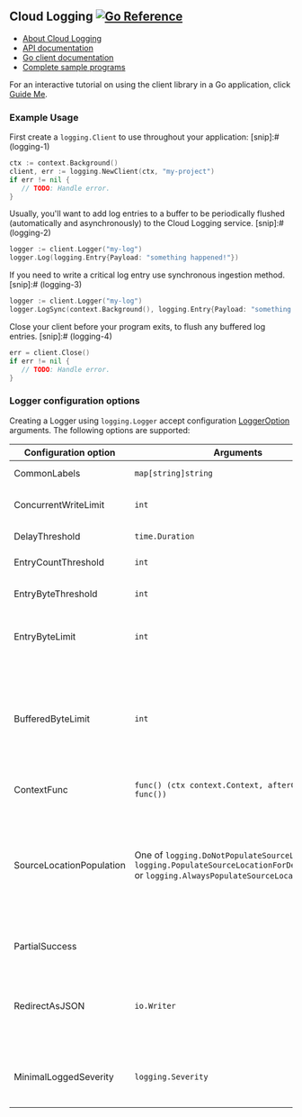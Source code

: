 ## Cloud Logging [![Go Reference](https://pkg.go.dev/badge/cloud.google.com/go/logging.svg)](https://pkg.go.dev/cloud.google.com/go/logging)

- [About Cloud Logging](https://cloud.google.com/logging/)
- [API documentation](https://cloud.google.com/logging/docs)
- [Go client documentation](https://pkg.go.dev/cloud.google.com/go/logging)
- [Complete sample programs](https://github.com/GoogleCloudPlatform/golang-samples/tree/main/logging)

For an interactive tutorial on using the client library in a Go application, click [Guide Me](https://console.cloud.google.com/?walkthrough_id=logging__logging-go).
### Example Usage

First create a `logging.Client` to use throughout your application:
[snip]:# (logging-1)

```go
ctx := context.Background()
client, err := logging.NewClient(ctx, "my-project")
if err != nil {
   // TODO: Handle error.
}
```

Usually, you'll want to add log entries to a buffer to be periodically flushed
(automatically and asynchronously) to the Cloud Logging service.
[snip]:# (logging-2)

```go
logger := client.Logger("my-log")
logger.Log(logging.Entry{Payload: "something happened!"})
```

If you need to write a critical log entry use synchronous ingestion method.
[snip]:# (logging-3)

```go
logger := client.Logger("my-log")
logger.LogSync(context.Background(), logging.Entry{Payload: "something happened!"})
```

Close your client before your program exits, to flush any buffered log entries.
[snip]:# (logging-4)

```go
err = client.Close()
if err != nil {
   // TODO: Handle error.
}
```

### Logger configuration options

Creating a Logger using `logging.Logger` accept configuration [LoggerOption](loggeroption.go#L25) arguments. The following options are supported:

| Configuration option | Arguments | Description |
| -------------------- | --------- | ----------- |
| CommonLabels | `map[string]string` | The set of labels that will be ingested for all log entries ingested by Logger. |
| ConcurrentWriteLimit | `int` | Number of parallel goroutine the Logger will use to ingest logs asynchronously. High number of routines may exhaust API quota. The default is 1. |
| DelayThreshold | `time.Duration` | Maximum time a log entry is buffered on client before being ingested. The default is 1 second. |
| EntryCountThreshold | `int` | Maximum number of log entries to be buffered on client before being ingested. The default is 1000. |
| EntryByteThreshold | `int` | Maximum size in bytes of log entries to be buffered on client before being ingested. The default is 8MiB. |
| EntryByteLimit | `int` | Maximum size in bytes of the single write call to ingest log entries. If EntryByteLimit is smaller than EntryByteThreshold, the latter has no effect. The default is zero, meaning there is no limit. |
| BufferedByteLimit | `int` | Maximum number of bytes that the Logger will keep in memory before returning ErrOverflow. This option limits the total memory consumption of the Logger (but note that each Logger has its own, separate limit). It is possible to reach BufferedByteLimit even if it is larger than EntryByteThreshold or EntryByteLimit, because calls triggered by the latter two options may be enqueued (and hence occupying memory) while new log entries are being added. |
| ContextFunc | `func() (ctx context.Context, afterCall func())` | Callback function to be called to obtain `context.Context` during async log ingestion. |
| SourceLocationPopulation | One of `logging.DoNotPopulateSourceLocation`, `logging.PopulateSourceLocationForDebugEntries` or `logging.AlwaysPopulateSourceLocation` | Controls auto-population of the logging.Entry.SoourceLocation field when ingesting log entries. Allows to disable population of source location info, allowing it only for log entries at Debug severity or enable it for all log entries. Enabling it for all entries may result in degradation in performance. Use `logging_test.BenchmarkSourceLocationPopulation` to test performance with and without the option. The default is set to `logging.DoNotPopulateSourceLocation`. |
| PartialSuccess | | Make each write call to Logging service with [partialSuccess flag](https://cloud.google.com/logging/docs/reference/v2/rest/v2/entries/write#body.request_body.FIELDS.partial_success) set. The default is to make calls without setting the flag. |
| RedirectAsJSON | `io.Writer` | Converts log entries to Jsonified one line string according to the [structured logging format](https://cloud.google.com/logging/docs/structured-logging#special-payload-fields) and writes it to provided `io.Writer`. Users should use this option with `os.Stdout` and `os.Stderr` to leverage the out-of-process ingestion of logs using logging agents that are deployed in Cloud Logging environments. |
| MinimalLoggedSeverity | `logging.Severity` | Log entry will not be ingested if the log entry severity level lesser than value passed to MinimalLoggedSeverity. Log entry with severity level `logging.Default` will be ingested, regardless of value passed to MinimalLoggedSeverity. |
